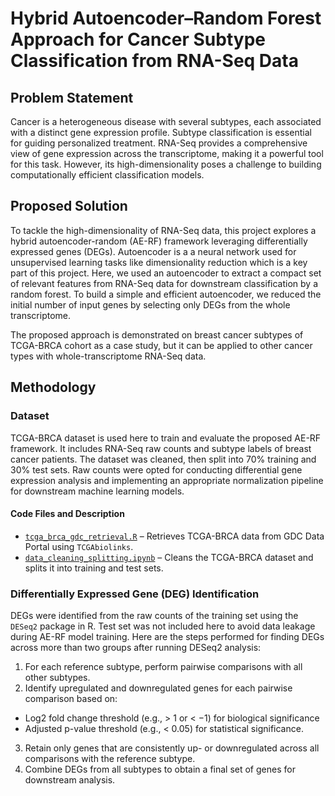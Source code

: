 # Hybrid Autoencoder–Random Forest Approach for Cancer Subtype Classification from RNA-Seq Data

## Problem Statement
Cancer is a heterogeneous disease with several subtypes, each associated with a distinct gene expression profile. Subtype classification is essential for guiding personalized treatment. RNA-Seq provides a comprehensive view of gene expression across the transcriptome, making it a powerful tool for this task. However, its high-dimensionality poses a challenge to building computationally efficient classification models.

## Proposed Solution
To tackle the high-dimensionality of RNA-Seq data, this project explores a hybrid autoencoder-random (AE-RF) framework leveraging differentially expressed genes (DEGs). Autoencoder is a a neural network used for unsupervised learning tasks like dimensionality reduction which is a key part of this project. Here, we used an autoencoder to extract a compact set of relevant features from RNA-Seq data for downstream classification by a random forest. To build a simple and efficient autoencoder, we reduced the initial number of input genes by selecting only DEGs from the whole transcriptome.

The proposed approach is demonstrated on breast cancer subtypes of TCGA-BRCA cohort as a case study, but it can be applied to other cancer types with whole-transcriptome RNA-Seq data.

## Methodology

### Dataset
TCGA-BRCA dataset is used here to train and evaluate the proposed AE-RF framework. It includes RNA-Seq raw counts and subtype labels of breast cancer patients. The dataset was cleaned, then split into 70% training and 30% test sets. Raw counts were opted for conducting differential gene expression analysis and implementing an appropriate normalization pipeline for downstream machine learning models.

#### Code Files and Description
- [`tcga_brca_gdc_retrieval.R`](R_scripts/tcga_brca_gdc_retrieval.R) – Retrieves TCGA-BRCA data from GDC Data Portal using `TCGAbiolinks`.  
- [`data_cleaning_splitting.ipynb`](jupyter_notebook/data_cleaning_splitting.ipynb) – Cleans the TCGA-BRCA dataset and splits it into training and test sets.

### Differentially Expressed Gene (DEG) Identification
DEGs were identified from the raw counts of the training set using the `DESeq2` package in R. Test set was not included here to avoid data leakage during AE-RF model training. Here are the steps performed for finding DEGs across more than two groups after running DESeq2 analysis:

1. For each reference subtype, perform pairwise comparisons with all other subtypes.
2. Identify upregulated and downregulated genes for each pairwise comparison based on:
  * Log2 fold change threshold (e.g., > 1 or < −1) for biological significance
  * Adjusted p-value threshold (e.g., < 0.05) for statistical significance.
3. Retain only genes that are consistently up- or downregulated across all comparisons with the reference subtype.
4. Combine DEGs from all subtypes to obtain a final set of genes for downstream analysis.

